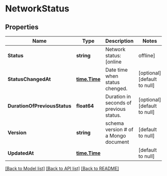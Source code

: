 # NetworkStatus

## Properties
Name | Type | Description | Notes
------------ | ------------- | ------------- | -------------
**Status** | **string** | Network status: [online | offline] | [optional] [default to null]
**StatusChangedAt** | [**time.Time**](time.Time.md) | Date time when status chenged. | [optional] [default to null]
**DurationOfPreviousStatus** | **float64** | Duration in seconds of previous status. | [optional] [default to null]
**Version** | **string** | schema version # of a Mongo document | [default to null]
**UpdatedAt** | [**time.Time**](time.Time.md) |  | [default to null]

[[Back to Model list]](../README.md#documentation-for-models) [[Back to API list]](../README.md#documentation-for-api-endpoints) [[Back to README]](../README.md)


